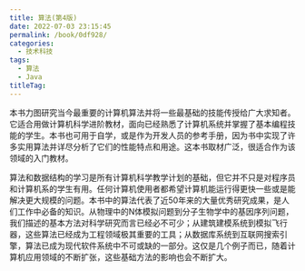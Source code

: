 ```yaml
---
title: 算法(第4版)
date: 2022-07-03 23:15:45
permalink: /book/0df928/
categories:
  - 技术科技
tags:
  - 算法
  - Java
titleTag: 
---
```


本书力图研究当今最重要的计算机算法并将一些最基础的技能传授给广大求知者。它适合用做计算机科学进阶教材，面向已经熟悉了计算机系统并掌握了基本编程技能的学生。本书也可用于自学，或是作为开发人员的参考手册，因为书中实现了许多实用算法并详尽分析了它们的性能特点和用途。这本书取材广泛，很适合作为该领域的入门教材。

算法和数据结构的学习是所有计算机科学教学计划的基础，但它并不只是对程序员和计算机系的学生有用。任何计算机使用者都希望计算机能运行得更快一些或是能解决更大规模的问题。本书中的算法代表了近50年来的大量优秀研究成果，是人们工作中必备的知识。从物理中的N体模拟问题到分子生物学中的基因序列问题，我们描述的基本方法对科学研究而言已经必不可少；从建筑建模系统到模拟飞行器，这些算法已经成为工程领域极其重要的工具；从数据库系统到互联网搜索引擎，算法已成为现代软件系统中不可或缺的一部分。这仅是几个例子而已，随着计算机应用领域的不断扩张，这些基础方法的影响也会不断扩大。

<!-- more -->

<BookShelf
album="https://cdn.staticaly.com/gh/jonsam-ng/image-hosting@master/oxygen-space/image.4yh6pmqozxs0.webp"
:pages="129"
link="https://www.aliyundrive.com/s/MDnjroyzTaX"
douban="https://book.douban.com/subject/19952400/"
author="[美] Robert Sedgewick / [美] Kevin Wayne"
publisher="人民邮电出版社"
intro="本书作为算法领域经典的参考书，全面介绍了关于算法和数据结构的必备知识，并特别针对排序、搜索、图处理和字符串处理进行了论述。第4版具体给出了每位程序员应知应会的50个算法，提供了实际代码，而且这些 Java 代码实现采用了模块化的编程风格，读者可以方便地加以改造。"
lang="中文"
/>